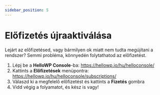 ```yaml
---
sidebar_position: 5
---
```


# Előfizetés újraaktiválása

Lejárt az előfizetésed, vagy bármilyen ok miatt nem tudta megújítani a rendszer? Semmi probléma, könnyedén folytathatod az előfizetést. 

1. Lépj be a **HelloWP Console**-ba: https://hellowp.io/hu/helloconsole/
2. Kattints a **Előfizetések** menüpontra: https://hellowp.io/hu/helloconsole/subscriptions/
3. Válaszd ki a megfelelő előfizetést és kattints a **Fizetés** gombra
4. Vidd végig a folyamatot, és kész is vagy!